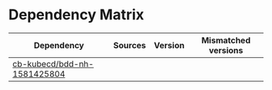 # Dependency Matrix

Dependency | Sources | Version | Mismatched versions
---------- | ------- | ------- | -------------------
[cb-kubecd/bdd-nh-1581425804](https://github.com/cb-kubecd/bdd-nh-1581425804.git) |  | []() | 
